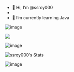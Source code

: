 - 👋 Hi, I’m @ssroy000
- 
- 🌱 I’m currently learning Java 


<!---
ssroy000/ssroy000 is a ✨ special ✨ repository because its `README.md` (this file) appears on your GitHub profile.
You can click the Preview link to take a look at your changes.
--->
![image](https://github.com/ssroy000/ssroy000/assets/161429550/fc647c27-4788-4303-8f47-93023cefdb71)

[![](https://visitcount.itsvg.in/api?id=ssr&label=Profile%20Views&color=10&icon=5&pretty=true)](https://visitcount.itsvg.in)

![image](https://github.com/ssroy000/ssroy000/assets/161429550/edf52a35-098f-4a0d-9006-ef7b91f57e0b)

![ssroy000's Stats](https://github-readme-stats.vercel.app/api?username=ssroy000&theme=vue-dark&show_icons=true&hide_border=true&count_private=true)

![image](https://github.com/ssroy000/ssroy000/assets/161429550/3b0b2d37-9695-441c-9270-c91d49e8166b)

